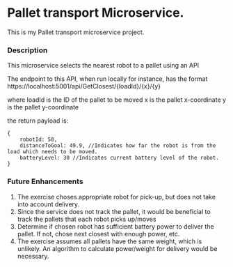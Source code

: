 # Pallet transport Microservice.

This is my Pallet transport microservice project. 

### Description

This microservice selects the nearest robot to a pallet using an API

The endpoint to this API, when run locally for instance, has the format
https://localhost:5001/api/GetClosest/{loadId}/{x}/{y}

where 
loadId is the ID of the pallet to be moved
x is the pallet x-coordinate
y is the pallet y-coordinate

the return payload is:

```
{
    robotId: 58,
    distanceToGoal: 49.9, //Indicates how far the robot is from the load which needs to be moved.
    batteryLevel: 30 //Indicates current battery level of the robot.
}
```

### Future Enhancements

1. The exercise choses appropriate robot for pick-up, but does not take into account delivery. 
2. Since the service does not track the pallet, it would be beneficial to track the pallets that each robot picks up/moves
3. Determine if chosen robot has sufficient battery power to deliver the pallet. If not, chose next closest with enough power, etc.
4. The exercise assumes all pallets have the same weight, which is unlikely. An algorithm to calculate power/weight for delivery would be necessary. 
